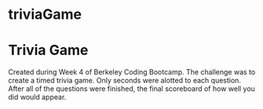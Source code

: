 # triviaGame

<h1>Trivia Game</h1>
Created during Week 4 of Berkeley Coding Bootcamp. The challenge was to create a timed trivia game. Only seconds were alotted to each question. After all of the questions were finished, the final scoreboard of how well you did would appear.